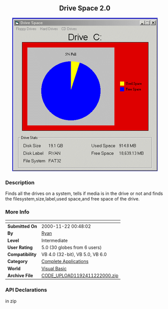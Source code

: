 ﻿<div align="center">

## Drive Space 2\.0

<img src="PIC20001122812161717.gif">
</div>

### Description

Finds all the drives on a system, tells if media is in the drive or not and finds the filesystem,size,label,used space,and free space of the drive.
 
### More Info
 


<span>             |<span>
---                |---
**Submitted On**   |2000-11-22 00:48:02
**By**             |[Ryan](https://github.com/Planet-Source-Code/PSCIndex/blob/master/ByAuthor/ryan.md)
**Level**          |Intermediate
**User Rating**    |5.0 (30 globes from 6 users)
**Compatibility**  |VB 4\.0 \(32\-bit\), VB 5\.0, VB 6\.0
**Category**       |[Complete Applications](https://github.com/Planet-Source-Code/PSCIndex/blob/master/ByCategory/complete-applications__1-27.md)
**World**          |[Visual Basic](https://github.com/Planet-Source-Code/PSCIndex/blob/master/ByWorld/visual-basic.md)
**Archive File**   |[CODE\_UPLOAD1192411222000\.zip](https://github.com/Planet-Source-Code/ryan-drive-space-2-0__1-13011/archive/master.zip)

### API Declarations

in zip





